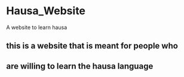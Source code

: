 # Hausa_Website
A website to learn hausa
## this is a website that is meant for people who
## are willing to learn the hausa language
